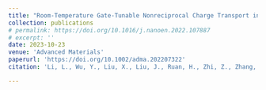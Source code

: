 ```yaml
---
title: "Room-Temperature Gate-Tunable Nonreciprocal Charge Transport in Lattice-Matched InSb/CdTe Heterostructures"
collection: publications
# permalink: https://doi.org/10.1016/j.nanoen.2022.107887
# excerpt: ''
date: 2023-10-23
venue: 'Advanced Materials'
paperurl: 'https://doi.org/10.1002/adma.202207322'
citation: 'Li, L., Wu, Y., Liu, X., Liu, J., Ruan, H., Zhi, Z., Zhang, Y., <b><u>Huang, P.</b></u>, Ji, Y., Tang, C., Yang, Y., Che, R., Kou, X., Room-Temperature Gate-Tunable Nonreciprocal Charge Transport in Lattice-Matched InSb/CdTe Heterostructures. <b><i>Advanced Materials</i></b>, 35, 2207322 (2023). DOI: https://doi.org/10.1002/adma.202207322'

---
```


